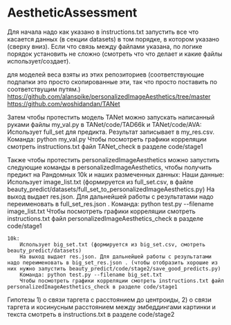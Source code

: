 # AestheticAssessment
Для начала надо как указано в instructions.txt запустить все что касается данных (в секции datasets) в том порядке, в котором указано (сверху вниз). Если что связь между файлами указана, по логике порядок установить не сложно (смотреть что что делает и какие файлы использует/создает).

для моделей веса взяты из этих репозиториев (соответствующие подпапки это просто скопированные эти, так что просто поставить по соответствущим путям.)
https://github.com/alanspike/personalizedImageAesthetics/tree/master
https://github.com/woshidandan/TANet

Затем чтобы протестить модель TANet можно запускать написанный руками файлы my_val.py в TANet/code/TAD66k и TANet/code/AVA:
    Использует full_set для предикта. Результат записывает в my_res.csv.
    Команда: python my_val.py
    Чтобы посмотреть графики корреляции смотреть instructions.txt файл TANet_check в разделе code/stage1

Также чтобы протестить personalizedImageAesthetics можно запустить следующие команды в personalizedImageAesthetics, чтобы получить предикт на Рандомных 10k и наших размеченных данных:
    Наши данные:
        Использует image_list.txt (формируется из full_set.csv, в файле beauty_predict/datasets/full_set_to_personalizedImageAesthetics.py)
        На выход выдает res.json. Для дальнейшей работы с результатами надо переименовать в full_set_res.json . 
        Команда: python test.py --filename image_list.txt
        Чтобы посмотреть графики корреляции смотреть instructions.txt файл personalizedImageAesthetics_check в разделе code/stage1
        
    10k:
        Использует big_set.txt (формируется из big_set.csv, смотреть beauty_predict/datasets)
        На выход выдает res.json. Для дальнейшей работы с результатами надо переименовать в big_set_res.json . (чтобы отобразить хорошие из них нужно запустить beauty_predict/code/stage2/save_good_predicts.py)
        Команда: python test.py --filename big_set.txt
        Чтобы посмотреть графики корреляции смотреть instructions.txt файл personalizedImageAesthetics_check в разделе code/stage1
        
Гипотезы 1) о связи таргета с расстоянием до центроиды, 2) о связи таргета и косинусным расстоянием между эмбеддингами картинки и текста смотреть в instructions.txt в разделе code/stage2
